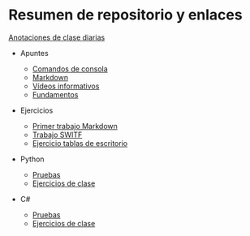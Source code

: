 # Resumen de repositorio y enlaces

[Anotaciones de clase diarias](https://github.com/CristinaSilvan/FundamentosProgramacionEOI/tree/main/Apuntes/Anotaciones_de_clase_diario)

* Apuntes
     * [Comandos de consola](https://github.com/CristinaSilvan/FundamentosProgramacionEOI/blob/main/Apuntes/1_Comandos_consola.md)
     * [Markdown](https://github.com/CristinaSilvan/FundamentosProgramacionEOI/blob/main/Apuntes/2_Markdown.md)
     * [Vídeos informativos](https://github.com/CristinaSilvan/FundamentosProgramacionEOI/blob/main/Apuntes/3_V%C3%ADdeos_informativos.md)
     * [Fundamentos](https://github.com/CristinaSilvan/FundamentosProgramacionEOI/blob/main/Apuntes/4_Fundamentos.md)

* Ejercicios
     * [Primer trabajo Markdown](https://github.com/CristinaSilvan/FundamentosProgramacionEOI/blob/main/FICHEROMDVSCODE.md)
     * [Trabajo SWITF](https://github.com/CristinaSilvan/FundamentosProgramacionEOI/blob/main/Ejercicios/Parte%201%20-%20Markdown/(1)Trabajo%20grupal%20(20%20abril).md)
     * [Ejercicio tablas de escritorio](https://github.com/CristinaSilvan/FundamentosProgramacionEOI/blob/main/Ejercicios/Parte%201%20-%20Markdown/(2)%20Ejercicios%20tablas%20de%20escritorio.md)

* Python
     * [Pruebas](https://github.com/CristinaSilvan/EOI-IntroProgramacionPython/tree/main/Pruebas)
     * [Ejercicios de clase]()

* C#
     * [Pruebas]()
     * [Ejercicios de clase]()
